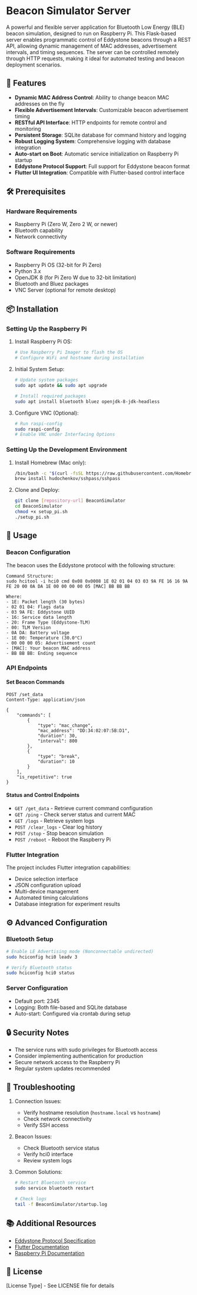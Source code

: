 # Beacon Simulator Server

A powerful and flexible server application for Bluetooth Low Energy (BLE) beacon simulation, designed to run on Raspberry Pi. This Flask-based server enables programmatic control of Eddystone beacons through a REST API, allowing dynamic management of MAC addresses, advertisement intervals, and timing sequences. The server can be controlled remotely through HTTP requests, making it ideal for automated testing and beacon deployment scenarios.

## 🌟 Features

- **Dynamic MAC Address Control**: Ability to change beacon MAC addresses on the fly
- **Flexible Advertisement Intervals**: Customizable beacon advertisement timing
- **RESTful API Interface**: HTTP endpoints for remote control and monitoring
- **Persistent Storage**: SQLite database for command history and logging
- **Robust Logging System**: Comprehensive logging with database integration
- **Auto-start on Boot**: Automatic service initialization on Raspberry Pi startup
- **Eddystone Protocol Support**: Full support for Eddystone beacon format
- **Flutter UI Integration**: Compatible with Flutter-based control interface

## 🛠️ Prerequisites

### Hardware Requirements
- Raspberry Pi (Zero W, Zero 2 W, or newer)
- Bluetooth capability
- Network connectivity

### Software Requirements
- Raspberry Pi OS (32-bit for Pi Zero)
- Python 3.x
- OpenJDK 8 (for Pi Zero W due to 32-bit limitation)
- Bluetooth and Bluez packages
- VNC Server (optional for remote desktop)

## 📦 Installation

### Setting Up the Raspberry Pi

1. Install Raspberry Pi OS:
   ```bash
   # Use Raspberry Pi Imager to flash the OS
   # Configure WiFi and hostname during installation
   ```

2. Initial System Setup:
   ```bash
   # Update system packages
   sudo apt update && sudo apt upgrade
   
   # Install required packages
   sudo apt install bluetooth bluez openjdk-8-jdk-headless
   ```

3. Configure VNC (Optional):
   ```bash
   # Run raspi-config
   sudo raspi-config
   # Enable VNC under Interfacing Options
   ```

### Setting Up the Development Environment

1. Install Homebrew (Mac only):
   ```bash
   /bin/bash -c "$(curl -fsSL https://raw.githubusercontent.com/Homebrew/install/HEAD/install.sh)"
   brew install hudochenkov/sshpass/sshpass
   ```

2. Clone and Deploy:
   ```bash
   git clone [repository-url] BeaconSimulator
   cd BeaconSimulator
   chmod +x setup_pi.sh
   ./setup_pi.sh
   ```

## 🚀 Usage

### Beacon Configuration

The beacon uses the Eddystone protocol with the following structure:
```
Command Structure:
sudo hcitool -i hci0 cmd 0x08 0x0008 1E 02 01 04 03 03 9A FE 16 16 9A FE 20 00 0A DA 1E 00 00 00 00 05 [MAC] BB BB BB

Where:
- 1E: Packet length (30 bytes)
- 02 01 04: Flags data
- 03 9A FE: Eddystone UUID
- 16: Service data length
- 20: Frame Type (Eddystone-TLM)
- 00: TLM Version
- 0A DA: Battery voltage
- 1E 00: Temperature (30.0°C)
- 00 00 00 05: Advertisement count
- [MAC]: Your beacon MAC address
- BB BB BB: Ending sequence
```

### API Endpoints

#### Set Beacon Commands
```http
POST /set_data
Content-Type: application/json

{
    "commands": [
        {
            "type": "mac_change",
            "mac_address": "DD:34:02:07:5B:D1",
            "duration": 30,
            "interval": 800
        },
        {
            "type": "break",
            "duration": 10
        }
    ],
    "is_repetitive": true
}
```

#### Status and Control Endpoints
- `GET /get_data` - Retrieve current command configuration
- `GET /ping` - Check server status and current MAC
- `GET /logs` - Retrieve system logs
- `POST /clear_logs` - Clear log history
- `POST /stop` - Stop beacon simulation
- `POST /reboot` - Reboot the Raspberry Pi

### Flutter Integration

The project includes Flutter integration capabilities:
- Device selection interface
- JSON configuration upload
- Multi-device management
- Automated timing calculations
- Database integration for experiment results

## ⚙️ Advanced Configuration

### Bluetooth Setup
```bash
# Enable LE Advertising mode (Nonconnectable undirected)
sudo hciconfig hci0 leadv 3

# Verify Bluetooth status
sudo hciconfig hci0 status
```

### Server Configuration
- Default port: 2345
- Logging: Both file-based and SQLite database
- Auto-start: Configured via crontab during setup

## 🔒 Security Notes

- The service runs with sudo privileges for Bluetooth access
- Consider implementing authentication for production
- Secure network access to the Raspberry Pi
- Regular system updates recommended

## 🐛 Troubleshooting

1. Connection Issues:
   - Verify hostname resolution (`hostname.local` vs `hostname`)
   - Check network connectivity
   - Verify SSH access

2. Beacon Issues:
   - Check Bluetooth service status
   - Verify hci0 interface
   - Review system logs

3. Common Solutions:
   ```bash
   # Restart Bluetooth service
   sudo service bluetooth restart
   
   # Check logs
   tail -f BeaconSimulator/startup.log
   ```

## 📚 Additional Resources

- [Eddystone Protocol Specification](https://github.com/google/eddystone)
- [Flutter Documentation](https://flutter.dev/docs)
- [Raspberry Pi Documentation](https://www.raspberrypi.org/documentation/)

## 📜 License

[License Type] - See LICENSE file for details
